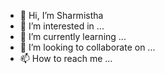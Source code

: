 - 👋 Hi, I’m Sharmistha 
- 👀 I’m interested in ...
- 🌱 I’m currently learning ...
- 💞️ I’m looking to collaborate on ...
- 📫 How to reach me ...

<!---
Sharmisthars/Sharmisthars is a ✨ special ✨ repository because its `README.md` (this file) appears on your GitHub profile.
You can click the Preview link to take a look at your changes.
--->
